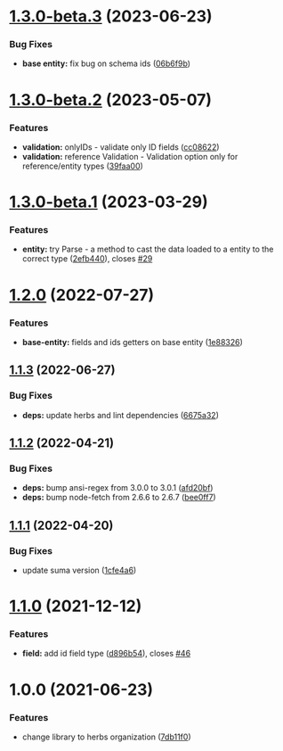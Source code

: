 # [1.3.0-beta.3](https://github.com/herbsjs/gotu/compare/v1.3.0-beta.2...v1.3.0-beta.3) (2023-06-23)


### Bug Fixes

* **base entity:** fix bug on schema ids ([06b6f9b](https://github.com/herbsjs/gotu/commit/06b6f9b9069c26bc183eb89e392aed2e3f96ed6a))

# [1.3.0-beta.2](https://github.com/herbsjs/gotu/compare/v1.3.0-beta.1...v1.3.0-beta.2) (2023-05-07)


### Features

* **validation:** onlyIDs - validate only ID fields ([cc08622](https://github.com/herbsjs/gotu/commit/cc08622af5be87e0e643346d6e9b212352663979))
* **validation:** reference Validation - Validation option only for reference/entity types ([39faa00](https://github.com/herbsjs/gotu/commit/39faa00fceb1371dfd63cc54ce9df14304bc4bfa))

# [1.3.0-beta.1](https://github.com/herbsjs/gotu/compare/v1.2.0...v1.3.0-beta.1) (2023-03-29)


### Features

* **entity:** try Parse - a method to cast the data loaded to a entity to the correct type ([2efb440](https://github.com/herbsjs/gotu/commit/2efb44052136dd1ee6e73ef3453ccabdbf60bcd3)), closes [#29](https://github.com/herbsjs/gotu/issues/29)

# [1.2.0](https://github.com/herbsjs/gotu/compare/v1.1.3...v1.2.0) (2022-07-27)


### Features

* **base-entity:** fields and ids getters on base entity ([1e88326](https://github.com/herbsjs/gotu/commit/1e8832621a79e20577fae40029e3ad88a6dd4262))

## [1.1.3](https://github.com/herbsjs/gotu/compare/v1.1.2...v1.1.3) (2022-06-27)


### Bug Fixes

* **deps:** update herbs and lint dependencies ([6675a32](https://github.com/herbsjs/gotu/commit/6675a32406f7071bf3cadac0ea4db6235c9903a6))

## [1.1.2](https://github.com/herbsjs/gotu/compare/v1.1.1...v1.1.2) (2022-04-21)


### Bug Fixes

* **deps:** bump ansi-regex from 3.0.0 to 3.0.1 ([afd20bf](https://github.com/herbsjs/gotu/commit/afd20bf4972d7e785d58c5b4204be3a9851bfeb9))
* **deps:** bump node-fetch from 2.6.6 to 2.6.7 ([bee0ff7](https://github.com/herbsjs/gotu/commit/bee0ff77a3bff0138d8bb43a97704ddff5ab0583))

## [1.1.1](https://github.com/herbsjs/gotu/compare/v1.1.0...v1.1.1) (2022-04-20)


### Bug Fixes

* update suma version ([1cfe4a6](https://github.com/herbsjs/gotu/commit/1cfe4a62d62cfd1ddfe330f01498e7d2a5fb260e))

# [1.1.0](https://github.com/herbsjs/gotu/compare/v1.0.0...v1.1.0) (2021-12-12)


### Features

* **field:** add id field type ([d896b54](https://github.com/herbsjs/gotu/commit/d896b549d1371d43ce0605cd1e3213a1b9fca0f8)), closes [#46](https://github.com/herbsjs/gotu/issues/46)

# 1.0.0 (2021-06-23)


### Features

* change library to herbs organization ([7db11f0](https://github.com/herbsjs/gotu/commit/7db11f0ee1661431fe2b3732cbff7bb59e067611))

